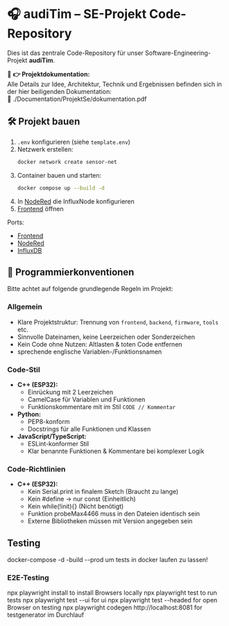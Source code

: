 # 🎧 audiTim – SE-Projekt Code-Repository
Dies ist das zentrale Code-Repository für unser Software-Engineering-Projekt **audiTim**.

📝 **👉 Projektdokumentation:**  
Alle Details zur Idee, Architektur, Technik und Ergebnissen befinden sich in der hier beiligenden Dokumentation:  
📎 ./Documentation/ProjektSe/dokumentation.pdf

## 🛠️ Projekt bauen
1. `.env` konfigurieren (siehe `template.env`)
2. Netzwerk erstellen:
    ```bash
    docker network create sensor-net
    ```
3. Container bauen und starten:
    ```bash
    docker compose up --build -d
    ```
4. In [NodeRed](http://localhost:1880) die InfluxNode konfigurieren
5. [Frontend](http://localhost:8081) öffnen

Ports:
- [Frontend](http://localhost:8081)
- [NodeRed](http://localhost:1880)
- [InfluxDB](http://localhost:8086)

## 📐 Programmierkonventionen
Bitte achtet auf folgende grundlegende Regeln im Projekt:

### Allgemein
-  Klare Projektstruktur: Trennung von `frontend`, `backend`, `firmware`, `tools` etc.
-  Sinnvolle Dateinamen, keine Leerzeichen oder Sonderzeichen
-  Kein Code ohne Nutzen: Altlasten & toten Code entfernen
-  sprechende englische Variablen-/Funktionsnamen

### Code-Stil
- **C++ (ESP32):**
  - Einrückung mit 2 Leerzeichen
  - CamelCase für Variablen und Funktionen
  - Funktionskommentare mit im Stil `CODE // Kommentar ` 
- **Python:**
  - PEP8-konform
  - Docstrings für alle Funktionen und Klassen
- **JavaScript/TypeScript:**
  - ESLint-konformer Stil
  - Klar benannte Funktionen & Kommentare bei komplexer Logik

### Code-Richtlinien
- **C++ (ESP32):**
  - Kein Serial.print in finalem Sketch (Braucht zu lange)
  - Kein \#define -> nur const (Einheitlich)
  - Kein while(!init){} (Nicht benötigt)
  - Funktion probeMax4466 muss in den Dateien identisch sein
  - Externe Bibliotheken müssen mit Version angegeben sein

## Testing
docker-compose -d -build --prod um tests in docker laufen zu lassen!

### E2E-Testing 
npx playwright install to install Browsers locally
npx playwright test to run tests
npx playwright test --ui for ui 
npx playwright test --headed for open Browser on testing
npx playwright codegen http://localhost:8081 for testgenerator im Durchlauf

